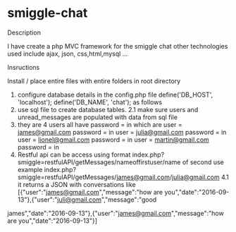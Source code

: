 # smiggle-chat
Description

I have create a php MVC framework for the smiggle chat other technologies used include ajax, json, css,html,mysql ...

  Insructions

Install / place entire files with entire folders in root directory

1. configure database details in the config.php file
	define('DB_HOST', 'localhost');
	define('DB_NAME', 'chat'); as follows
2. use sql file to create database tables.
 2.1 make sure users and unread_messages are populated with data from sql file
3. they are 4 users all have password = in
 which are user = james@gmail.com
	 password = in
         user = julia@gmail.com
	 password = in
         user = lionel@gmail.com
	 password = in
         user = martin@gmail.com
	 password = in
4. Restful api
  can be access using format index.php?smiggle=restfulAPI/getMessages/nameoffirstuser/name of second use
                      example index.php?smiggle=restfulAPI/getMessages/james@gmail.com/julia@gmail.com
 4.1 it returns a JSON with conversations like 
 [{"user":"james@gmail.com","message":"how are you","date":"2016-09-13"},{"user":"juli@gmail.com","message":"good 

james","date":"2016-09-13"},{"user":"james@gmail.com","message":"how are you","date":"2016-09-13"}]

